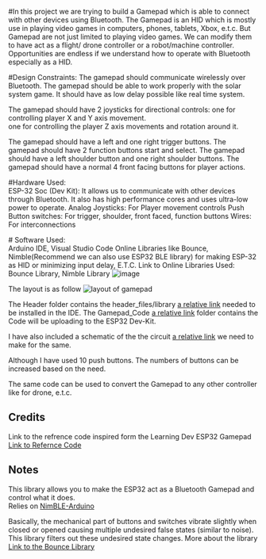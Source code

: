 #In this project we are trying to build a Gamepad which is able to connect with other devices using Bluetooth. The Gamepad is an HID which is mostly use in playing video games in computers, phones, tablets, Xbox, e.t.c. But Gamepad are not just limited to playing video games. We can modify them to have act as a flight/ drone controller or a robot/machine controller. Opportunities are endless if we understand how to operate with Bluetooth especially as a HID.

#Design Constraints:
The gamepad should communicate wirelessly over Bluetooth.
The gamepad should be able to work properly with the solar system game.
It should have as low delay possible like real time system.

The gamepad should have 2 joysticks for directional controls: 
one for controlling player X and Y axis movement.     
one for controlling the player Z axis movements and rotation around it. 

The gamepad should have a left and one right trigger buttons.
The gamepad should have 2 function buttons start and select.
The gamepad should have a left shoulder button and one right shoulder buttons.
The gamepad should have a normal 4 front facing buttons for player actions.

#Hardware Used:   
ESP-32 Soc (Dev Kit): It allows us to communicate with other devices through Bluetooth. It also has high performance cores and uses ultra-low power to operate.
Analog Joysticks: For Player movement controls
Push Button switches: For trigger, shoulder, front faced, function buttons
Wires: For interconnections

# Software Used:   
Arduino IDE, Visual Studio Code
Online Libraries like Bounce, Nimble(Recommend we can also use ESP32 BLE library) for making ESP-32 as HID or minimizing input delay, E.T.C.
Link to Online Libraries Used:
Bounce Library, Nimble Library
![image](https://user-images.githubusercontent.com/79899982/183063474-766cd46b-6e01-4941-a041-665e7a841610.png)

The layout is as follow
![layout of gamepad](https://github.com/saswat711/Bluetooth-Gamepad/layout%20of%20gamepad.jpg?raw=true)

The Header folder contains the header_files/library [a relative link](Gamepad%20Headers) needed to be installed in the IDE. 
The Gamepad_Code [a relative link](GamePad_Code) folder contains the Code will be uploading to the ESP32 Dev-Kit. 

I have also included a schematic of the the circuit [a relative link](Gamepad%20Circuit%20Schematics.png) we need to make for the same.

Although I have used 10 push buttons. The numbers of buttons can be increased based on the need.

The same code can be used to convert the Gamepad to any other controller like for drone, e.t.c.

## Credits
Link to the refrence code inspired form the Learning Dev ESP32 Gamepad [Link to Refernce Code](https://github.com/lemmingDev/ESP32-BLE-Gamepad)

## Notes
This library allows you to make the ESP32 act as a Bluetooth Gamepad and control what it does.  
Relies on [NimBLE-Arduino](https://github.com/h2zero/NimBLE-Arduino)

Basically, the mechanical part of buttons and switches vibrate slightly when closed or opened causing multiple undesired false states (similar to noise). This library filters out these undesired state changes. More about the library [Link to the Bounce Library](https://github.com/thomasfredericks/Bounce2)

